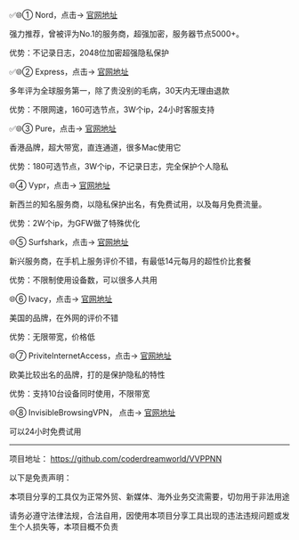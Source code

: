 ✅🌐① Nord，点击-> [官网地址](http://get.affiliatescn.net/aff_c?offer_id=153&aff_id=38201&random_url=1&aff_sub=VVPPNN)

强力推荐，曾被评为No.1的服务商，超强加密，服务器节点5000+。 

优势：不记录日志，2048位加密超强隐私保护

✅🌐② Express，点击-> [官网地址](https://www.xvbelink.com/zh-cn/order?a_fid=tizi_vpn&data1=VVPPNN)

多年评为全球服务第一，除了贵没别的毛病，30天内无理由退款

优势：不限网速，160可选节点，3W个ip，24小时客服支持

✅🌐③ Pure，点击-> [官网地址](https://billing.purevpn.com/aff.php?aff=42611&data1=github&data2=VVPPNN)

香港品牌，超大带宽，直连通道，很多Mac使用它

优势：180可选节点，3W个ip，不记录日志，完全保护个人隐私

🌐④ Vypr，点击-> [官网地址](https://www.anrdoezrs.net/click-9263372-13829075)

新西兰的知名服务商，以隐私保护出名，有免费试用，以及每月免费流量。

优势：2W个ip，为GFW做了特殊优化

🌐⑤ Surfshark，点击-> [官网地址](https://get.surfshark.net/aff_c?offer_id=6&aff_id=3401)

新兴服务商，在手机上服务评价不错，有最低14元每月的超性价比套餐

优势：不限制使用设备数，可以很多人共用

🌐⑥ Ivacy，点击-> [官网地址](https://www.ivacykodi.com/easter-deal-2020/?aff=91814&data1=VVPPNN)

美国的品牌，在外网的评价不错

优势：无限带宽，价格低

🌐⑦ PriviteInternetAccess，点击-> [官网地址](http://www.privateinternetaccess.com/pages/buy-vpn/pintuan-VVPPN)

欧美比较出名的品牌，打的是保护隐私的特性

优势：支持10台设备同时使用，不限带宽

🌐⑧  InvisibleBrowsingVPN， 点击-> [官网地址](https://my.ibvpn.com/aff.php?aff=9111&page=plans)

可以24小时免费试用

----

项目地址： https://github.com/coderdreamworld/VVPPNN

以下是免责声明：

本项目分享的工具仅为正常外贸、新媒体、海外业务交流需要，切勿用于非法用途

请务必遵守法律法规，合法自用，因使用本项目分享工具出现的违法违规问题或发生个人损失等，本项目概不负责
